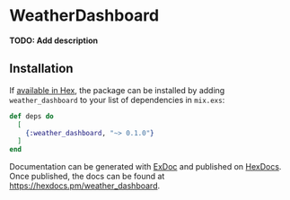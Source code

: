 # WeatherDashboard

**TODO: Add description**

## Installation

If [available in Hex](https://hex.pm/docs/publish), the package can be installed
by adding `weather_dashboard` to your list of dependencies in `mix.exs`:

```elixir
def deps do
  [
    {:weather_dashboard, "~> 0.1.0"}
  ]
end
```

Documentation can be generated with [ExDoc](https://github.com/elixir-lang/ex_doc)
and published on [HexDocs](https://hexdocs.pm). Once published, the docs can
be found at <https://hexdocs.pm/weather_dashboard>.

